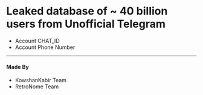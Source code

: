 # Leaked database of ~ 40 billion users from Unofficial Telegram 
+ Account CHAT_ID
+ Account Phone Number

---
#### Made By
+ KowshanKabir Team
+ RetroNome Team